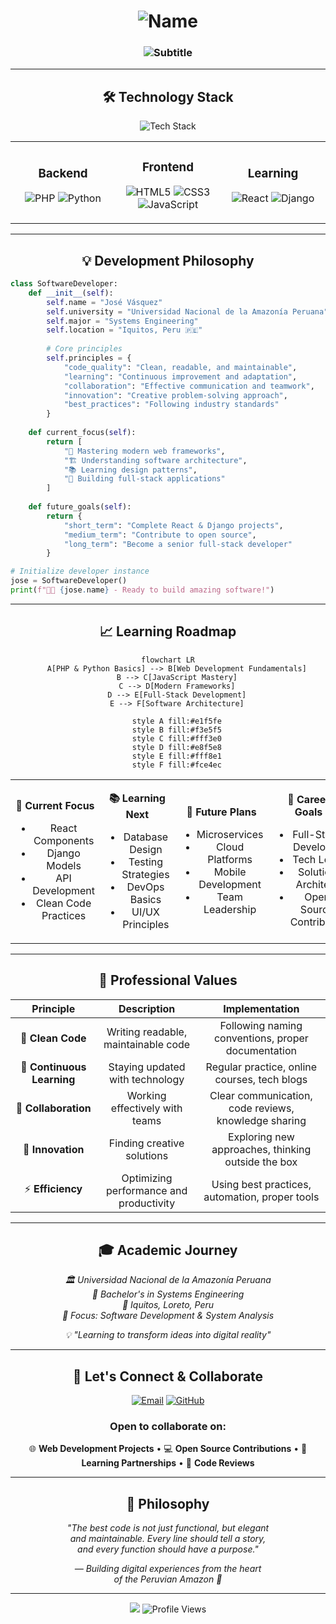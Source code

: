 <h1 align="center">
  <img src="https://readme-typing-svg.herokuapp.com?font=JetBrains+Mono&weight=600&size=32&duration=3000&pause=1000&color=2D3748&center=true&vCenter=true&width=600&lines=Jos%C3%A9+V%C3%A1squez" alt="Name"/>
</h1>

<h3 align="center">
  <img src="https://readme-typing-svg.herokuapp.com?font=Inter&weight=400&size=18&duration=4000&pause=800&color=4A5568&center=true&vCenter=true&width=800&lines=Systems+Engineering+Student+%7C+UNAP;Passionate+about+clean+code+and+modern+development;Building+digital+solutions+that+matter;%E2%9A%A1+Always+learning%2C+always+growing" alt="Subtitle"/>
</h3>



---

<div align="center">

## 🛠️ **Technology Stack**

<img src="https://skillicons.dev/icons?i=php,python,javascript,html,css,react,django,git,vscode,github" alt="Tech Stack" />

</div>

<table align="center">
<tr>
<td align="center" width="33%">

### **Backend**
![PHP](https://img.shields.io/badge/PHP-%23777BB4.svg?style=for-the-badge&logo=php&logoColor=white)
![Python](https://img.shields.io/badge/Python-3670A0?style=for-the-badge&logo=python&logoColor=ffdd54)

</td>
<td align="center" width="33%">

### **Frontend**
![HTML5](https://img.shields.io/badge/HTML5-%23E34F26.svg?style=for-the-badge&logo=html5&logoColor=white)
![CSS3](https://img.shields.io/badge/CSS3-%231572B6.svg?style=for-the-badge&logo=css3&logoColor=white)
![JavaScript](https://img.shields.io/badge/JavaScript-%23323330.svg?style=for-the-badge&logo=javascript&logoColor=%23F7DF1E)

</td>
<td align="center" width="33%">

### **Learning**
![React](https://img.shields.io/badge/React-%2320232a.svg?style=for-the-badge&logo=react&logoColor=%2361DAFB)
![Django](https://img.shields.io/badge/Django-%23092E20.svg?style=for-the-badge&logo=django&logoColor=white)

</td>
</tr>
</table>

---

<div align="center">

## 💡 **Development Philosophy**

</div>

```python
class SoftwareDeveloper:
    def __init__(self):
        self.name = "José Vásquez"
        self.university = "Universidad Nacional de la Amazonía Peruana"
        self.major = "Systems Engineering"
        self.location = "Iquitos, Peru 🇵🇪"
        
        # Core principles
        self.principles = {
            "code_quality": "Clean, readable, and maintainable",
            "learning": "Continuous improvement and adaptation",
            "collaboration": "Effective communication and teamwork",
            "innovation": "Creative problem-solving approach",
            "best_practices": "Following industry standards"
        }
    
    def current_focus(self):
        return [
            "🎯 Mastering modern web frameworks",
            "🏗️ Understanding software architecture",
            "📚 Learning design patterns",
            "🔧 Building full-stack applications"
        ]
    
    def future_goals(self):
        return {
            "short_term": "Complete React & Django projects",
            "medium_term": "Contribute to open source",
            "long_term": "Become a senior full-stack developer"
        }

# Initialize developer instance
jose = SoftwareDeveloper()
print(f"👨‍💻 {jose.name} - Ready to build amazing software!")
```

---

<div align="center">

## 📈 **Learning Roadmap**

</div>

<div align="center">

```mermaid
flowchart LR
    A[PHP & Python Basics] --> B[Web Development Fundamentals]
    B --> C[JavaScript Mastery]
    C --> D[Modern Frameworks]
    D --> E[Full-Stack Development]
    E --> F[Software Architecture]
    
    style A fill:#e1f5fe
    style B fill:#f3e5f5
    style C fill:#fff3e0
    style D fill:#e8f5e8
    style E fill:#fff8e1
    style F fill:#fce4ec
```

</div>

<table align="center">
<tr>
<td align="center" width="25%">

**🎯 Current Focus**
- React Components
- Django Models
- API Development
- Clean Code Practices

</td>
<td align="center" width="25%">

**📚 Learning Next**
- Database Design
- Testing Strategies
- DevOps Basics
- UI/UX Principles

</td>
<td align="center" width="25%">

**🔮 Future Plans**
- Microservices
- Cloud Platforms
- Mobile Development
- Team Leadership

</td>
<td align="center" width="25%">

**💼 Career Goals**
- Full-Stack Developer
- Tech Lead
- Solution Architect
- Open Source Contributor

</td>
</tr>
</table>

---

<div align="center">

## 🌟 **Professional Values**

</div>

<div align="center">

| **Principle** | **Description** | **Implementation** |
|:-------------:|:---------------:|:------------------:|
| 🎨 **Clean Code** | Writing readable, maintainable code | Following naming conventions, proper documentation |
| 🔄 **Continuous Learning** | Staying updated with technology | Regular practice, online courses, tech blogs |
| 🤝 **Collaboration** | Working effectively with teams | Clear communication, code reviews, knowledge sharing |
| 🚀 **Innovation** | Finding creative solutions | Exploring new approaches, thinking outside the box |
| ⚡ **Efficiency** | Optimizing performance and productivity | Using best practices, automation, proper tools |

</div>

---

<div align="center">

## 🎓 **Academic Journey**

</div>

<div align="center">

*🏛️ Universidad Nacional de la Amazonía Peruana*  
*📖 Bachelor's in Systems Engineering*  
*📍 Iquitos, Loreto, Peru*  
*🎯 Focus: Software Development & System Analysis*  

*💡 "Learning to transform ideas into digital reality"*

</div>

---

<div align="center">

## 📧 **Let's Connect & Collaborate**

</div>

<div align="center">

[![Email](https://img.shields.io/badge/Email-jovz9673%40gmail.com-D14836?style=for-the-badge&logo=gmail&logoColor=white&labelColor=2D3748)](mailto:jovz9673@gmail.com)
[![GitHub](https://img.shields.io/badge/GitHub-jArt352-181717?style=for-the-badge&logo=github&logoColor=white&labelColor=2D3748)](https://github.com/jArt352)

</div>

<div align="center">

### **Open to collaborate on:**

🌐 **Web Development Projects** • 💻 **Open Source Contributions** • 📖 **Learning Partnerships** • 🔧 **Code Reviews**

</div>

---

<div align="center">

## 💭 **Philosophy**

</div>

<div align="center">

*"The best code is not just functional, but elegant  
and maintainable. Every line should tell a story,  
and every function should have a purpose."*

*— Building digital experiences from the heart  
of the Peruvian Amazon 🌳*

</div>

---

<div align="center">

<img src="https://capsule-render.vercel.app/api?type=waving&color=gradient&customColorList=0,2,2,5,30&height=120&section=footer&text=Thanks%20for%20visiting!&fontSize=24&fontAlignY=65&desc=Let's%20build%20something%20amazing%20together&descAlignY=85&descAlign=50"/>

<img src="https://komarev.com/ghpvc/?username=jArt352&label=Profile%20Views&color=2D3748&style=flat-square" alt="Profile Views"/>

</div>
